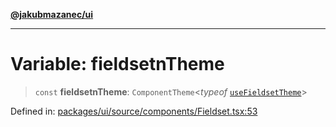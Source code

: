 [**@jakubmazanec/ui**](../README.md)

---

# Variable: fieldsetnTheme

> `const` **fieldsetnTheme**: `ComponentTheme`\<_typeof_ [`useFieldsetTheme`](useFieldsetTheme.md)\>

Defined in:
[packages/ui/source/components/Fieldset.tsx:53](https://github.com/jakubmazanec/tools/blob/5907d31a071e860d7db8b8a00f698d18fe23e18a/packages/ui/source/components/Fieldset.tsx#L53)
